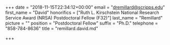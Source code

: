 +++
date = "2018-11-15T22:34:12+00:00"
email = "dremillard@scripps.edu"
first_name = "David"
honorifics = ["Ruth L. Kirschstein National Research Service Award (NRSA) Postdoctoral Fellow (F32)"]
last_name = "Remillard"
picture = ""
position = "Postdoctoral Fellow"
suffix = "Ph.D."
telephone = "858-784-8636"
title = "remillard.david.md"

+++
